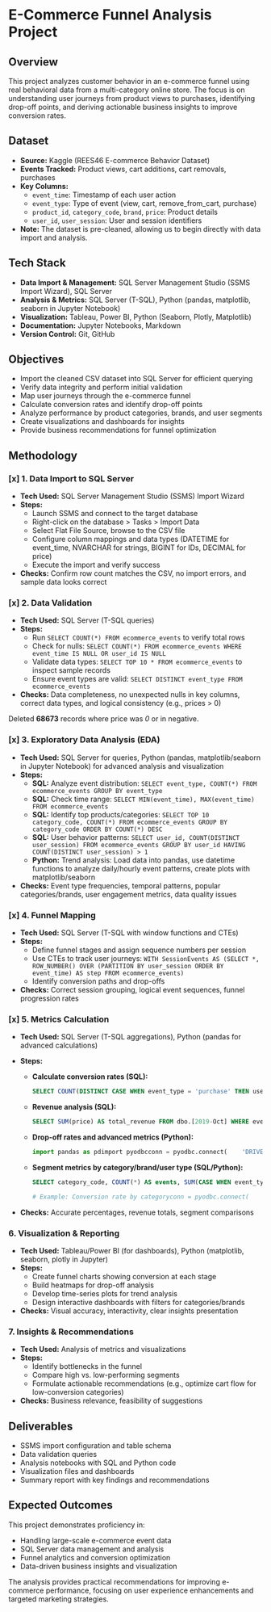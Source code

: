 # E-Commerce Funnel Analysis Project

## Overview

This project analyzes customer behavior in an e-commerce funnel using real behavioral data from a multi-category online store. The focus is on understanding user journeys from product views to purchases, identifying drop-off points, and deriving actionable business insights to improve conversion rates.

## Dataset

-   **Source:** Kaggle (REES46 E-commerce Behavior Dataset)
-   **Events Tracked:** Product views, cart additions, cart removals, purchases
-   **Key Columns:**
    -   `event_time`: Timestamp of each user action
    -   `event_type`: Type of event (view, cart, remove_from_cart, purchase)
    -   `product_id`, `category_code`, `brand`, `price`: Product details
    -   `user_id`, `user_session`: User and session identifiers
-   **Note:** The dataset is pre-cleaned, allowing us to begin directly with data import and analysis.

## Tech Stack

-   **Data Import & Management:** SQL Server Management Studio (SSMS Import Wizard), SQL Server
-   **Analysis & Metrics:** SQL Server (T-SQL), Python (pandas, matplotlib, seaborn in Jupyter Notebook)
-   **Visualization:** Tableau, Power BI, Python (Seaborn, Plotly, Matplotlib)
-   **Documentation:** Jupyter Notebooks, Markdown
-   **Version Control:** Git, GitHub

## Objectives

-   Import the cleaned CSV dataset into SQL Server for efficient querying
-   Verify data integrity and perform initial validation
-   Map user journeys through the e-commerce funnel
-   Calculate conversion rates and identify drop-off points
-   Analyze performance by product categories, brands, and user segments
-   Create visualizations and dashboards for insights
-   Provide business recommendations for funnel optimization

## Methodology

### [x] 1. Data Import to SQL Server

-   **Tech Used:** SQL Server Management Studio (SSMS) Import Wizard
-   **Steps:**
    -   Launch SSMS and connect to the target database
    -   Right-click on the database > Tasks > Import Data
    -   Select Flat File Source, browse to the CSV file
    -   Configure column mappings and data types (DATETIME for event_time, NVARCHAR for strings, BIGINT for IDs, DECIMAL for price)
    -   Execute the import and verify success
-   **Checks:** Confirm row count matches the CSV, no import errors, and sample data looks correct

### [x] 2. Data Validation

-   **Tech Used:** SQL Server (T-SQL queries)
-   **Steps:**
    -   Run `SELECT COUNT(*) FROM ecommerce_events` to verify total rows
    -   Check for nulls: `SELECT COUNT(*) FROM ecommerce_events WHERE event_time IS NULL OR user_id IS NULL`
    -   Validate data types: `SELECT TOP 10 * FROM ecommerce_events` to inspect sample records
    -   Ensure event types are valid: `SELECT DISTINCT event_type FROM ecommerce_events`
-   **Checks:** Data completeness, no unexpected nulls in key columns, correct data types, and logical consistency (e.g., prices > 0)

Deleted **68673** records where price was *0* or in negative.

### [x] 3. Exploratory Data Analysis (EDA)

-   **Tech Used:** SQL Server for queries, Python (pandas, matplotlib/seaborn in Jupyter Notebook) for advanced analysis and visualization
-   **Steps:**
    -   **SQL:** Analyze event distribution: `SELECT event_type, COUNT(*) FROM ecommerce_events GROUP BY event_type`
    -   **SQL:** Check time range: `SELECT MIN(event_time), MAX(event_time) FROM ecommerce_events`
    -   **SQL:** Identify top products/categories: `SELECT TOP 10 category_code, COUNT(*) FROM ecommerce_events GROUP BY category_code ORDER BY COUNT(*) DESC`
    -   **SQL:** User behavior patterns: `SELECT user_id, COUNT(DISTINCT user_session) FROM ecommerce_events GROUP BY user_id HAVING COUNT(DISTINCT user_session) > 1`
    -   **Python:** Trend analysis: Load data into pandas, use datetime functions to analyze daily/hourly event patterns, create plots with matplotlib/seaborn
-   **Checks:** Event type frequencies, temporal patterns, popular categories/brands, user engagement metrics, data quality issues

### [x] 4. Funnel Mapping

-   **Tech Used:** SQL Server (T-SQL with window functions and CTEs)
-   **Steps:**
    -   Define funnel stages and assign sequence numbers per session
    -   Use CTEs to track user journeys: `WITH SessionEvents AS (SELECT *, ROW_NUMBER() OVER (PARTITION BY user_session ORDER BY event_time) AS step FROM ecommerce_events)`
    -   Identify conversion paths and drop-offs
-   **Checks:** Correct session grouping, logical event sequences, funnel progression rates

### [x] 5. Metrics Calculation

-   **Tech Used:** SQL Server (T-SQL aggregations), Python (pandas for advanced calculations)
-   **Steps:**
    -   **Calculate conversion rates (SQL):**
        
        ```sql
        SELECT COUNT(DISTINCT CASE WHEN event_type = 'purchase' THEN user_session END) * 1.0 / COUNT(DISTINCT user_session) AS conversion_rateFROM dbo.[2019-Oct]
        ```
        
    -   **Revenue analysis (SQL):**
        
        ```sql
        SELECT SUM(price) AS total_revenue FROM dbo.[2019-Oct] WHERE event_type = 'purchase'
        ```
        
    -   **Drop-off rates and advanced metrics (Python):**
        
        ```python
        import pandas as pdimport pyodbcconn = pyodbc.connect(    'DRIVER={ODBC Driver 17 for SQL Server};'    'SERVER=localhost;'    'DATABASE=Funnel_Purchases;'    'Trusted_Connection=yes;')df = pd.read_sql("SELECT user_session, event_type FROM dbo.[2019-Oct]", conn)conn.close()# Conversion ratesessions = df['user_session'].nunique()purchases = df[df['event_type'] == 'purchase']['user_session'].nunique()conversion_rate = purchases / sessions if sessions > 0 else 0# Drop-off ratesfunnel = df.groupby('user_session')['event_type'].agg(lambda x: set(x)).reset_index()viewed = funnel['event_type'].apply(lambda x: 'view' in x).sum()carted = funnel['event_type'].apply(lambda x: 'cart' in x).sum()purchased = funnel['event_type'].apply(lambda x: 'purchase' in x).sum()dropoff_view_to_cart = 1 - (carted / viewed) if viewed > 0 else 0dropoff_cart_to_purchase = 1 - (purchased / carted) if carted > 0 else 0# Revenue analysisconn = pyodbc.connect(    'DRIVER={ODBC Driver 17 for SQL Server};'    'SERVER=localhost;'    'DATABASE=Funnel_Purchases;'    'Trusted_Connection=yes;')rev_df = pd.read_sql("SELECT price FROM dbo.[2019-Oct] WHERE event_type = 'purchase'", conn)conn.close()total_revenue = rev_df['price'].sum()print(f"Conversion rate: {conversion_rate:.2%}")print(f"Drop-off (view→cart): {dropoff_view_to_cart:.2%}")print(f"Drop-off (cart→purchase): {dropoff_cart_to_purchase:.2%}")print(f"Total revenue: ${total_revenue:,.2f}")
        ```
        
    -   **Segment metrics by category/brand/user type (SQL/Python):**
        
        ```sql
        SELECT category_code, COUNT(*) AS events, SUM(CASE WHEN event_type = 'purchase' THEN 1 ELSE 0 END) AS purchasesFROM dbo.[2019-Oct]GROUP BY category_codeORDER BY purchases DESC
        ```
        
        ```python
        # Example: Conversion rate by categoryconn = pyodbc.connect(    'DRIVER={ODBC Driver 17 for SQL Server};'    'SERVER=localhost;'    'DATABASE=Funnel_Purchases;'    'Trusted_Connection=yes;')df = pd.read_sql("SELECT category_code, user_session, event_type FROM dbo.[2019-Oct]", conn)conn.close()conv_by_cat = df[df['event_type'] == 'purchase'].groupby('category_code')['user_session'].nunique() / df.groupby('category_code')['user_session'].nunique()print(conv_by_cat.sort_values(ascending=False))
        ```
        
-   **Checks:** Accurate percentages, revenue totals, segment comparisons

### 6. Visualization & Reporting

-   **Tech Used:** Tableau/Power BI (for dashboards), Python (matplotlib, seaborn, plotly in Jupyter)
-   **Steps:**
    -   Create funnel charts showing conversion at each stage
    -   Build heatmaps for drop-off analysis
    -   Develop time-series plots for trend analysis
    -   Design interactive dashboards with filters for categories/brands
-   **Checks:** Visual accuracy, interactivity, clear insights presentation

### 7. Insights & Recommendations

-   **Tech Used:** Analysis of metrics and visualizations
-   **Steps:**
    -   Identify bottlenecks in the funnel
    -   Compare high vs. low-performing segments
    -   Formulate actionable recommendations (e.g., optimize cart flow for low-conversion categories)
-   **Checks:** Business relevance, feasibility of suggestions

## Deliverables

-   SSMS import configuration and table schema
-   Data validation queries
-   Analysis notebooks with SQL and Python code
-   Visualization files and dashboards
-   Summary report with key findings and recommendations

## Expected Outcomes

This project demonstrates proficiency in:

-   Handling large-scale e-commerce event data
-   SQL Server data management and analysis
-   Funnel analytics and conversion optimization
-   Data-driven business insights and visualization

The analysis provides practical recommendations for improving e-commerce performance, focusing on user experience enhancements and targeted marketing strategies.